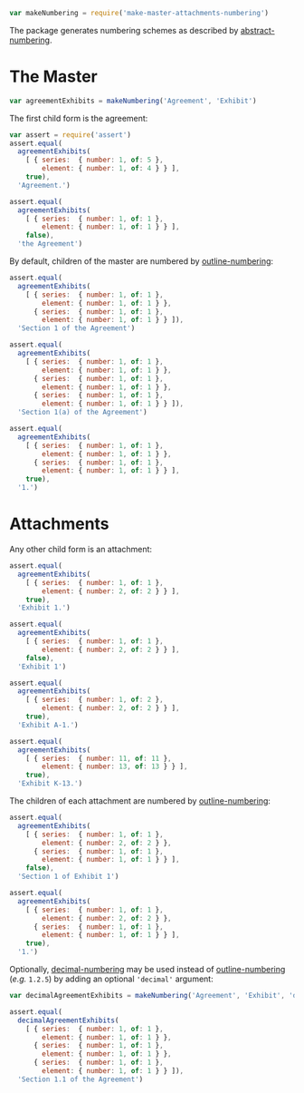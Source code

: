 ```javascript
var makeNumbering = require('make-master-attachments-numbering')
```

The package generates numbering schemes as described by [abstract-numbering](https://www.npmjs.com/package/abstract-numbering).

# The Master

```javascript
var agreementExhibits = makeNumbering('Agreement', 'Exhibit')
```

The first child form is the agreement:

```javascript
var assert = require('assert')
assert.equal(
  agreementExhibits(
    [ { series:  { number: 1, of: 5 },
        element: { number: 1, of: 4 } } ],
    true),
  'Agreement.')

assert.equal(
  agreementExhibits(
    [ { series:  { number: 1, of: 1 },
        element: { number: 1, of: 1 } } ],
    false),
  'the Agreement')
```

By default, children of the master are numbered by [outline-numbering][outline-numbering]:

```javascript
assert.equal(
  agreementExhibits(
    [ { series:  { number: 1, of: 1 },
        element: { number: 1, of: 1 } },
      { series:  { number: 1, of: 1 },
        element: { number: 1, of: 1 } } ]),
  'Section 1 of the Agreement')

assert.equal(
  agreementExhibits(
    [ { series:  { number: 1, of: 1 },
        element: { number: 1, of: 1 } },
      { series:  { number: 1, of: 1 },
        element: { number: 1, of: 1 } },
      { series:  { number: 1, of: 1 },
        element: { number: 1, of: 1 } } ]),
  'Section 1(a) of the Agreement')

assert.equal(
  agreementExhibits(
    [ { series:  { number: 1, of: 1 },
        element: { number: 1, of: 1 } },
      { series:  { number: 1, of: 1 },
        element: { number: 1, of: 1 } } ],
    true),
  '1.')
```

# Attachments

Any other child form is an attachment:

```javascript
assert.equal(
  agreementExhibits(
    [ { series:  { number: 1, of: 1 },
        element: { number: 2, of: 2 } } ],
    true),
  'Exhibit 1.')

assert.equal(
  agreementExhibits(
    [ { series:  { number: 1, of: 1 },
        element: { number: 2, of: 2 } } ],
    false),
  'Exhibit 1')

assert.equal(
  agreementExhibits(
    [ { series:  { number: 1, of: 2 },
        element: { number: 2, of: 2 } } ],
    true),
  'Exhibit A-1.')

assert.equal(
  agreementExhibits(
    [ { series:  { number: 11, of: 11 },
        element: { number: 13, of: 13 } } ],
    true),
  'Exhibit K-13.')
```

The children of each attachment are numbered by [outline-numbering][outline-numbering]:

```javascript
assert.equal(
  agreementExhibits(
    [ { series:  { number: 1, of: 1 },
        element: { number: 2, of: 2 } },
      { series:  { number: 1, of: 1 },
        element: { number: 1, of: 1 } } ],
    false),
  'Section 1 of Exhibit 1')

assert.equal(
  agreementExhibits(
    [ { series:  { number: 1, of: 1 },
        element: { number: 2, of: 2 } },
      { series:  { number: 1, of: 1 },
        element: { number: 1, of: 1 } } ],
    true),
  '1.')
```

Optionally, [decimal-numbering][decimal-numbering] may be used instead of [outline-numbering][outline-numbering] (*e.g.* `1.2.5`) by adding an optional `'decimal'` argument:

```javascript
var decimalAgreementExhibits = makeNumbering('Agreement', 'Exhibit', 'decimal')

assert.equal(
  decimalAgreementExhibits(
    [ { series:  { number: 1, of: 1 },
        element: { number: 1, of: 1 } },
      { series:  { number: 1, of: 1 },
        element: { number: 1, of: 1 } },
      { series:  { number: 1, of: 1 },
        element: { number: 1, of: 1 } } ]),
  'Section 1.1 of the Agreement')
```

[outline-numbering]: https://npmjs.com/packages/outline-numbering
[decimal-numbering]: https://npmjs.com/packages/decimal-numbering
